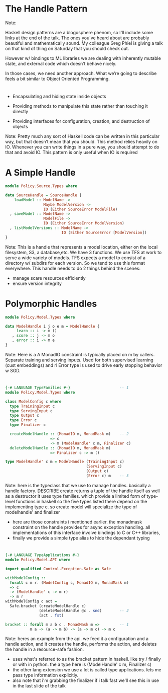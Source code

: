 # The Handle Pattern

Note:

Haskell design patterns are a blogosphere phenom, so I'll include some links at the end of the talk.
The ones you've heard about are probably beautiful and mathematically sound. My colleague Greg Phiel is giving a talk on that kind of thing on Saturday that you should check out. 

However w/ bindings to ML libraries we are dealing with inherently mutable state, and external code which doesn’t behave nicely.

In those cases, we need another approach. What we’re going to describe feels a bit similar to Object Oriented Programming.


# 
* Encapsulating and hiding state inside objects
<!-- .element: class="fragment" -->
* Providing methods to manipulate this state rather than touching it directly
<!-- .element: class="fragment" -->
* Providing interfaces for configuration, creation, and destruction of objects
<!-- .element: class="fragment" -->
Note:
Pretty much any sort of Haskell code can be written in this particular way, but that doesn’t mean that you should. 
This method relies heavily on IO. 
Whenever you can write things in a pure way, you should attempt to do that and avoid IO. 
This pattern is only useful when IO is required


# A Simple Handle

```haskell
module Policy.Source.Types where

data SourceHandle = SourceHandle {
    loadModel :: ModelName -> 
                 Maybe ModelVersion -> 
                 IO (Either SourceError ModelFile)
  , saveModel :: ModelName -> 
                 ModelFile -> 
                 IO (Either SourceError ModelVersion)
  , listModelVersions :: ModelName -> 
                         IO (Either SourceError [ModelVersion])
}
```
Note:
This is a handle that represents a model location, either on the local filesystem, S3, a database,etc.
We have 3 functions.
We use TFS at work to serve a wide variety of models. 
TFS expects a model to consist of a directory w/ subdirs for each version. 
So we tend to use this format everywhere. 
This handle needs to do 2 things behind the scenes: 
- manage scare resources efficiently
- ensure version integrity


# Polymorphic Handles

```haskell
module Policy.Model.Types where

data ModelHandle i j o e m = ModelHandle {
     learn :: i -> m ()
   , score :: j -> m o
   , error :: i -> m e 
}
```
<!-- .element: class="fragment" -->
Note:
Here is a 
A MonadIO constraint is typically placed on m by callers.
Separate training and serving inputs. 
Used for both supervised learning (cust embeddings) and rl
Error type is used to drive early stopping behavior w SGD.


#  

```haskell
{-# LANGUAGE TypeFamilies #-}                      -- 1
module Policy.Model.Types where

class ModelConfig c where
  type TrainingInput c                             
  type ServingInput c
  type Output c
  type Error c
  type Finalizer c

  createModelHandle :: (MonadIO m, MonadMask m)    -- 2
                    => c 
                    -> m (ModelHandle' c m, Finalizer c)
  deleteModelHandle :: (MonadIO m, MonadMask m) 
                    => Finalizer c -> m ()

type ModelHandle' c m = ModelHandle (TrainingInput c) 
                                    (ServingInput c) 
                                    (Output c) 
                                    (Error c) m    -- 3
```

Note: 
here is the typeclass that we use to manage handles. basically a handle factory.
DESCRIBE create returns a tuple of the handle itself as well as a destructor
it uses type families. which provide a limited form of type-level functions in haskell 
so the five types listed there depend on the implementing type c.
so create model will specialize the type of modelhandle' and finalizer
- here are those constraints i mentioned earlier. the monadmask constraint on the handle provides for async exception handling. all implementations of this interface involve bindings to C or C++ libraries, 
- finally we provide a simple type alias to hide the dependant typing


#  

```haskell
{-# LANGUAGE TypeApplications #-}                  
module Policy.Model.API where 

import qualified Control.Exception.Safe as Safe

withModelConfig ::
  forall c m r. (ModelConfig c, MonadIO m, MonadMask m)
  => c
  -> (ModelHandle' c -> m r)
  -> m r
withModelConfig c act =
  Safe.bracket (createModelHandle c)               
               (deleteModelHandle @c . snd)        -- 2 
               (act . fst)
```
```haskell
bracket :: forall m a b c . MonadMask m =>         -- 1
           m a -> (a -> m b) -> (a -> m c) -> m c
```
<!-- .element: class="fragment" -->
Note: 
heres an example from the api.
we feed it a configuration and a handle action, and it creates the handle, performs the action, and deletes the handle in a resource-safe fashion.
- uses what's referred to as the bracket pattern in haskell. like try / finally or with in python. 
  the a type here is (ModelHandle' c m, Finalizer c)
- the other lang extension we use a lot is called type applications. lets me pass type information explicitly. 
- also note that i'm grabbing the finalizer 
if i talk fast we'll see this in use in the last slide of the talk
